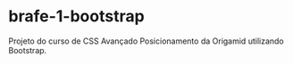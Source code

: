 # brafe-1-bootstrap
Projeto do curso de CSS Avançado Posicionamento da Origamid utilizando Bootstrap.
